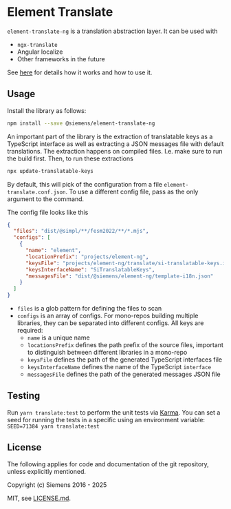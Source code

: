 # Element Translate

`element-translate-ng` is a translation abstraction layer. It can be used with

- `ngx-translate`
- Angular localize
- Other frameworks in the future

See [here](https://element.siemens.io/fundamentals/localization/#translation-in-element)
for details how it works and how to use it.

## Usage

Install the library as follows:

```sh
npm install --save @siemens/element-translate-ng
```

An important part of the library is the extraction of translatable keys as a TypeScript interface
as well as extracting a JSON messages file with default translations. The extraction happens on
compiled files. I.e. make sure to run the build first. Then, to run these extractions

```sh
npx update-translatable-keys
```

By default, this will pick of the configuration from a file `element-translate.conf.json`. To
use a different config file, pass as the only argument to the command.

The config file looks like this

```json
{
  "files": "dist/@simpl/**/fesm2022/**/*.mjs",
  "configs": [
    {
      "name": "element",
      "locationPrefix": "projects/element-ng",
      "keysFile": "projects/element-ng/translate/si-translatable-keys.interface.ts",
      "keysInterfaceName": "SiTranslatableKeys",
      "messagesFile": "dist/@siemens/element-ng/template-i18n.json"
    }
  ]
}
```

- `files` is a glob pattern for defining the files to scan
- `configs` is an array of configs. For mono-repos building multiple libraries, they can be
  separated into different configs. All keys are required:
  - `name` is a unique name
  - `locationsPrefix` defines the path prefix of the source files, important to distinguish
    between different libraries in a mono-repo
  - `keysFile` defines the path of the generated TypeScript interfaces file
  - `keysInterfaceName` defines the name of the TypeScript `interface`
  - `messagesFile` defines the path of the generated messages JSON file

## Testing

Run `yarn translate:test` to perform the unit tests via [Karma](https://karma-runner.github.io).
You can set a seed for running the tests in a specific using an environment variable: `SEED=71384 yarn translate:test`

## License

The following applies for code and documentation of the git repository,
unless explicitly mentioned.

Copyright (c) Siemens 2016 - 2025

MIT, see [LICENSE.md](LICENSE.md).
